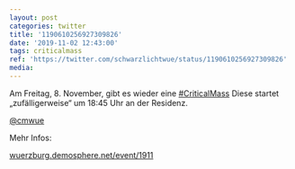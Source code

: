 ```yaml
---
layout: post
categories: twitter
title: '1190610256927309826'
date: '2019-11-02 12:43:00'
tags: criticalmass
ref: 'https://twitter.com/schwarzlichtwue/status/1190610256927309826'
media:
---
```

Am Freitag, 8. November, gibt es wieder eine [#CriticalMass](/t/criticalmass)  Diese startet „zufälligerweise“ um 18:45 Uhr an der Residenz.



[@cmwue](https://twitter.com/cmwue)



Mehr Infos:

[wuerzburg.demosphere.net/event/1911](https://wuerzburg.demosphere.net/event/1911) 

